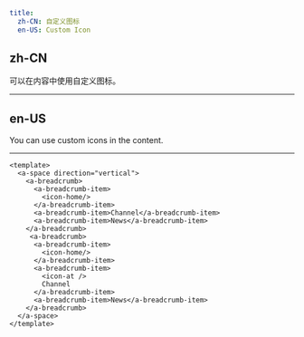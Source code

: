 ```yaml
title:
  zh-CN: 自定义图标
  en-US: Custom Icon
```

## zh-CN

可以在内容中使用自定义图标。

---

## en-US

You can use custom icons in the content.

---

```vue
<template>
  <a-space direction="vertical">
    <a-breadcrumb>
      <a-breadcrumb-item>
        <icon-home/>
      </a-breadcrumb-item>
      <a-breadcrumb-item>Channel</a-breadcrumb-item>
      <a-breadcrumb-item>News</a-breadcrumb-item>
    </a-breadcrumb>
     <a-breadcrumb>
      <a-breadcrumb-item>
        <icon-home/>
      </a-breadcrumb-item>
      <a-breadcrumb-item>
        <icon-at />
        Channel
      </a-breadcrumb-item>
      <a-breadcrumb-item>News</a-breadcrumb-item>
    </a-breadcrumb>
  </a-space>
</template>
```
